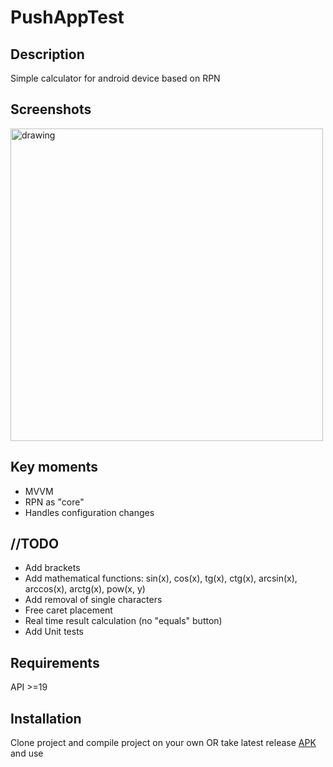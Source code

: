 # PushAppTest
## Description
Simple calculator for android device based on RPN

## Screenshots
<img src="https://sun9-19.userapi.com/c850636/v850636903/1a74ef/ysXSL4ClQA0.jpg" alt="drawing" height="500"/>

## Key moments
- MVVM
- RPN as "core"
- Handles configuration changes

## //TODO
- Add brackets
- Add mathematical functions: sin(x), cos(x), tg(x), ctg(x), arcsin(x), arccos(x), arctg(x), pow(x, y)
- Add removal of single characters
- Free caret placement
- Real time result calculation (no "equals" button)
- Add Unit tests

## Requirements
API >=19

## Installation
Clone project and compile project on your own OR take latest release [APK](https://github.com/alexalekhin/PushAppTest/releases) and use
